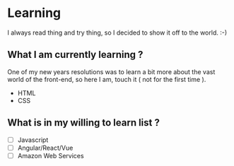# Learning
I always read thing and try thing, so I decided to show it off to the world. :-)

## What I am currently learning ?
One of my new years resolutions was to learn a bit more about the vast world of the front-end, so here I am, touch it ( not for the first time ).
* HTML
* CSS

## What is in my willing to learn list ?
- [ ] Javascript
- [ ] Angular/React/Vue
- [ ] Amazon Web Services
